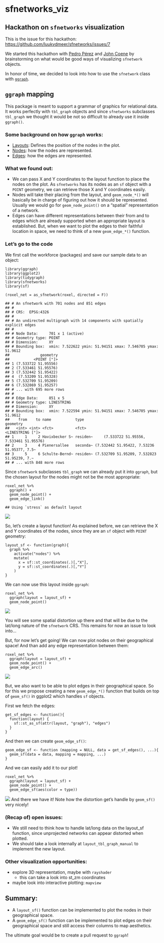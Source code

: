 sfnetworks\_viz
===============

Hackathon on `sfnetworks` visualization
---------------------------------------

This is the issue for this hackathon:
<a href="https://github.com/luukvdmeer/sfnetworks/issues/7" class="uri">https://github.com/luukvdmeer/sfnetworks/issues/7</a>

We started this hackathon with [Pedro
Pérez](https://github.com/perezp44) and [John
Coene](https://github.com/JohnCoene) by brainstorming on what would be
good ways of visualizing `sfnetwork` objects.

In honor of time, we decided to look into how to use the `sfnetwork`
class with [`ggraph`](https://ggraph.data-imaginist.com/index.html).

`ggraph` mapping
----------------

This package is meant to support a grammar of graphics for relational
data. It works perfectly with `tbl_graph` objects and since `sfnetworks`
subclasses `tbl_graph` we thought it would be not so difficult to
already use it inside `ggraph()`.

### Some background on how `ggraph` works:

-   [Layouts](https://ggraph.data-imaginist.com/articles/Layouts.html):
    Defines the position of the nodes in the plot.
-   [Nodes](https://ggraph.data-imaginist.com/articles/Nodes.html): how
    the nodes are represented.
-   [Edges](https://ggraph.data-imaginist.com/articles/Edges.html): how
    the edges are represented.

### What we found out:

-   We can pass X and Y coordinates to the layout function to place the
    nodes on the plot. As `sfnetworks` has its nodes as an `sf` object
    with a `POINT` geometry, we can retrieve those X and Y coordinates
    easily.
-   Nodes will take their placing from the layout, and `geom_node_*()`
    will basically be in charge of figuring out how it should be
    represented. Usually we would go for `geom_node_point()` on a
    “spatial” representation of a network.
-   Edges can have different representations between their from and to
    edges which are already supported when an appropriate layout is
    established. But, when we want to plot the edges to their faithful
    location in space, we need to think of a new `geom_edge_*()`
    function.

### Let’s go to the code

We first call the workforce (packages) and save our sample data to an
object:

    library(ggraph)
    library(ggplot2)
    library(tidygraph)
    library(sfnetworks)
    library(sf)

    (roxel_net = as_sfnetwork(roxel, directed = F)) 

    ## # An sfnetwork with 701 nodes and 851 edges
    ## #
    ## # CRS:  EPSG:4326 
    ## #
    ## # An undirected multigraph with 14 components with spatially explicit edges
    ## #
    ## # Node Data:     701 x 1 (active)
    ## # Geometry type: POINT
    ## # Dimension:     XY
    ## # Bounding box:  xmin: 7.522622 ymin: 51.94151 xmax: 7.546705 ymax: 51.9612
    ##              geometry
    ##           <POINT [°]>
    ## 1 (7.533722 51.95556)
    ## 2 (7.533461 51.95576)
    ## 3 (7.532442 51.95422)
    ## 4  (7.53209 51.95328)
    ## 5 (7.532709 51.95209)
    ## 6 (7.532869 51.95257)
    ## # ... with 695 more rows
    ## #
    ## # Edge Data:     851 x 5
    ## # Geometry type: LINESTRING
    ## # Dimension:     XY
    ## # Bounding box:  xmin: 7.522594 ymin: 51.94151 xmax: 7.546705 ymax: 51.9612
    ##    from    to name           type                                       geometry
    ##   <int> <int> <fct>          <fct>                              <LINESTRING [°]>
    ## 1     1     2 Havixbecker S~ residen~     (7.533722 51.95556, 7.533461 51.95576)
    ## 2     3     4 Pienersallee   seconda~ (7.532442 51.95422, 7.53236 51.95377, 7.5~
    ## 3     5     6 Schulte-Bernd~ residen~ (7.532709 51.95209, 7.532823 51.95239, 7.~
    ## # ... with 848 more rows

Since `sfnetwork` subclasses `tbl_graph` we can already put it into
`ggraph`, but the chosen layout for the nodes might not be the most
appropriate:

    roxel_net %>% 
      ggraph() +
      geom_node_point() +
      geom_edge_link()

    ## Using `stress` as default layout

![](README_files/figure-markdown_strict/unnamed-chunk-3-1.png)

So, let’s create a layout function! As explained before, we can retrieve
the X and Y coordinates of the nodes, since they are an `sf` object with
`POINT` geometry:

    layout_sf <- function(graph){
      graph %>% 
        activate("nodes") %>% 
        mutate(
          x = sf::st_coordinates(.)[,"X"],
          y = sf::st_coordinates(.)[,"Y"]
        )
    }

We can now use this layout inside `ggraph`:

    roxel_net %>% 
      ggraph(layout = layout_sf) +
      geom_node_point()

![](README_files/figure-markdown_strict/unnamed-chunk-5-1.png)

You will see some spatial distortion up there and that will be due to
the lat/long nature of the `sfnetwork` CRS. This remains for now an
issue to look into…

But, for now let’s get going! We can now plot nodes on their
geographical space! And than add any edge representation between them:

    roxel_net %>% 
      ggraph(layout = layout_sf) +
      geom_node_point() +
      geom_edge_arc()

![](README_files/figure-markdown_strict/unnamed-chunk-6-1.png)

But, we also want to be able to plot edges in their geographical space.
So for this we propose creating a new `geom_edge_*()` function that
builds on top of `geom_sf()` in ggplot2 which handles `sf` objects.

First we fetch the edges:

    get_sf_edges <- function(){
      function(layout) {
        sf::st_as_sf(attr(layout, "graph"), "edges")
      }
    }

And then we can create `geom_edge_sf()`:

    geom_edge_sf <- function (mapping = NULL, data = get_sf_edges(), ...){
      geom_sf(data = data, mapping = mapping, ...)
    }

And we can easily add it to our plot!

    roxel_net %>% 
      ggraph(layout = layout_sf) +
      geom_node_point() + 
      geom_edge_sf(aes(color = type))

![](README_files/figure-markdown_strict/unnamed-chunk-9-1.png) And there
we have it! Note how the distortion get’s handle by `geom_sf()` very
nicely!

### (Recap of) open issues:

-   We still need to think how to handle lat/long data on the layout\_sf
    function, since unprojected networks can appear distorted when
    plotted.
-   We should take a look internally at `layout_tbl_graph_manual` to
    implement the new layout.

### Other visualization opportunities:

-   explore 3D representation, maybe with `rayshader`
    -   this can take a look into st\_zm coordinates
-   maybe look into interactive plotting: `mapview`

Summary:
--------

-   A `layout_sf()` function can be implemented to plot the nodes in
    their geographical space.
-   A `geom_edge_sf()` function can be implemented to plot edges on
    their geographical space and still access their columns to map
    aesthetics.

The ultimate goal would be to create a pull request to `ggraph`!
